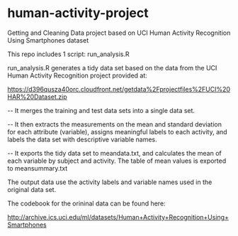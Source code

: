 # human-activity-project
Getting and Cleaning Data project based on UCI Human Activity Recognition Using Smartphones dataset


This repo includes 1 script:  run_analysis.R

run_analysis.R generates a tidy data set based on the data from the UCI Human Activity Recognition project provided at:

https://d396qusza40orc.cloudfront.net/getdata%2Fprojectfiles%2FUCI%20HAR%20Dataset.zip

-- It merges the training and test data sets into a single data set.

-- It then extracts the measurements on the mean and standard deviation for each attribute (variable), assigns meaningful labels to each activity,
and labels the data set with descriptive variable names.

-- It exports the tidy data set to meandata.txt, and calculates the
mean of each variable by subject and activity.  The table of mean values is exported to meansummary.txt

The output data use the activity labels and variable names used in the original data set.

The codebook for the orininal data can be found here:

http://archive.ics.uci.edu/ml/datasets/Human+Activity+Recognition+Using+Smartphones
